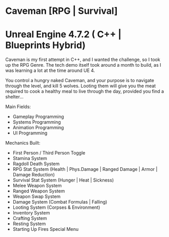 # Caveman [RPG | Survival]
# Unreal Engine 4.7.2 ( C++ | Blueprints Hybrid)

Caveman is my first attempt in C++, and I wanted the challenge, so I took up the RPG Genre.
The tech demo itself took around a month to build, as I was learning a lot at the time around UE 4.

You control a hungry naked Caveman, and your purpose is to navigate through the level, and kill 5 wolves.
Looting them will give you the meat required to cook a healthy meal to live through the day, provided you find a shelter...

Main Fields:
- Gameplay Programming
- Systems Programming
- Animation Programming
- UI Programming

Mechanics Built:
- First Person / Third Person Toggle
- Stamina System
- Ragdoll Death System
- RPG Stat System (Health | Phys.Damage | Ranged Damage | Armor | Damage Reduction)
- Survival Stat System (Hunger | Heat | Sickness)
- Melee Weapon System
- Ranged Weapon System
- Weapon Swap System
- Damage System (Combat Formulas | Falling)
- Looting System (Corpses & Environment)
- Inventory System
- Crafting System
- Resting System
- Starting Up Fires Special Menu
